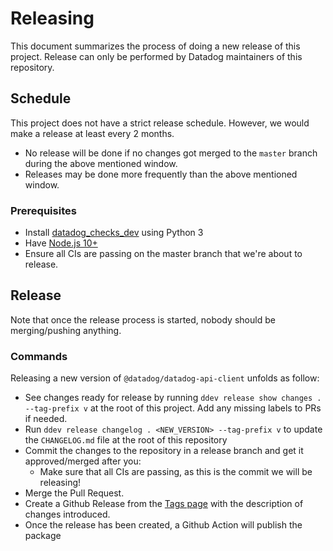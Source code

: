# Releasing

This document summarizes the process of doing a new release of this project.
Release can only be performed by Datadog maintainers of this repository.

## Schedule
This project does not have a strict release schedule. However, we would make a release at least every 2 months.
  - No release will be done if no changes got merged to the `master` branch during the above mentioned window.
  - Releases may be done more frequently than the above mentioned window.

### Prerequisites
- Install [datadog_checks_dev](https://datadog-checks-base.readthedocs.io/en/latest/datadog_checks_dev.cli.html#installation) using Python 3
- Have [Node.js 10+](https://nodejs.org/en/)
- Ensure all CIs are passing on the master branch that we're about to release.

## Release
Note that once the release process is started, nobody should be merging/pushing anything.

### Commands

Releasing a new version of `@datadog/datadog-api-client` unfolds as follow:

- See changes ready for release by running `ddev release show changes . --tag-prefix v` at the root of this project. Add any missing labels to PRs if needed.
- Run `ddev release changelog . <NEW_VERSION> --tag-prefix v` to update the `CHANGELOG.md` file at the root of this repository
- Commit the changes to the repository in a release branch and get it approved/merged after you:
    - Make sure that all CIs are passing, as this is the commit we will be releasing!
- Merge the Pull Request.
- Create a Github Release from the [Tags page](https://github.com/DataDog/datadog-api-client-typescript/tags) with the description of changes introduced.
- Once the release has been created, a Github Action will publish the package